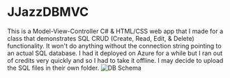 # JJazzDBMVC

This is a Model-View-Controller C# & HTML/CSS web app that I made for a class that demonstrates SQL CRUD (Create, Read, Edit, & Delete) functionality.
It won't do anything without the connection string pointing to an actual SQL database.
I had it deployed on Azure for a while but I ran out of credits very quickly and so I had to take it offline.
I may decide to upload the SQL files in their own folder.
![DB Schema](https://github.com/user-attachments/assets/a39e20db-362e-4c68-82e1-916b8d01441c)
